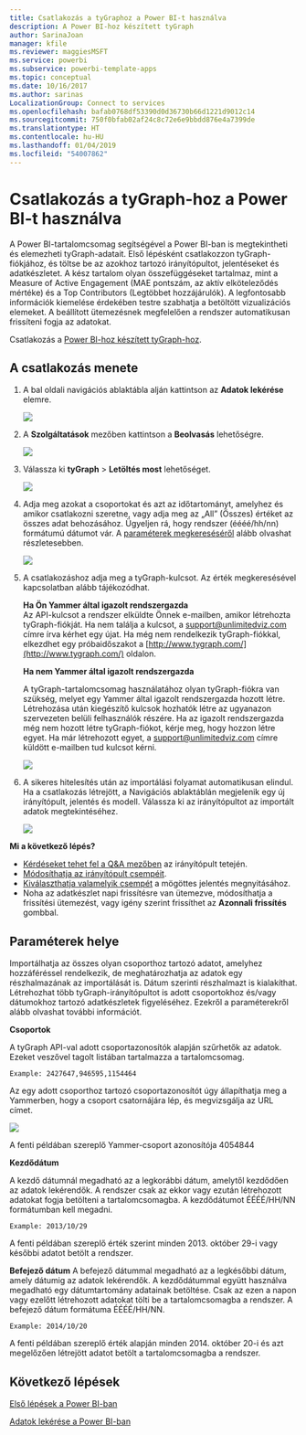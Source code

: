 ```yaml
---
title: Csatlakozás a tyGraphoz a Power BI-t használva
description: A Power BI-hoz készített tyGraph
author: SarinaJoan
manager: kfile
ms.reviewer: maggiesMSFT
ms.service: powerbi
ms.subservice: powerbi-template-apps
ms.topic: conceptual
ms.date: 10/16/2017
ms.author: sarinas
LocalizationGroup: Connect to services
ms.openlocfilehash: bafab0768df53390d0d36730b66d1221d9012c14
ms.sourcegitcommit: 750f0bfab02af24c8c72e6e9bbdd876e4a7399de
ms.translationtype: HT
ms.contentlocale: hu-HU
ms.lasthandoff: 01/04/2019
ms.locfileid: "54007862"
---
```

# <a name="connect-to-tygraph--with-power-bi"></a>Csatlakozás a tyGraph-hoz a Power BI-t használva
A Power BI-tartalomcsomag segítségével a Power BI-ban is megtekintheti és elemezheti tyGraph-adatait. Első lépésként csatlakozzon tyGraph-fiókjához, és töltse be az azokhoz tartozó irányítópultot, jelentéseket és adatkészletet. A kész tartalom olyan összefüggéseket tartalmaz, mint a Measure of Active Engagement (MAE pontszám, az aktív elköteleződés mértéke) és a Top Contributors (Legtöbbet hozzájárulók). A legfontosabb információk kiemelése érdekében testre szabhatja a betöltött vizualizációs elemeket.  A beállított ütemezésnek megfelelően a rendszer automatikusan frissíteni fogja az adatokat.

Csatlakozás a [Power BI-hoz készített tyGraph-hoz](https://app.powerbi.com/getdata/services/tygraph).

## <a name="how-to-connect"></a>A csatlakozás menete
1. A bal oldali navigációs ablaktábla alján kattintson az **Adatok lekérése** elemre.
   
   ![](media/service-connect-to-tygraph/getdata.png)
2. A **Szolgáltatások** mezőben kattintson a **Beolvasás** lehetőségre.
   
   ![](media/service-connect-to-tygraph/services.png)
3. Válassza ki **tyGraph** \> **Letöltés most** lehetőséget.
   
   ![](media/service-connect-to-tygraph/tygraph.png)
4. Adja meg azokat a csoportokat és azt az időtartományt, amelyhez és amikor csatlakozni szeretne, vagy adja meg az „All” (Összes) értéket az összes adat behozásához. Ügyeljen rá, hogy rendszer (éééé/hh/nn) formátumú dátumot vár. A [paraméterek megkereséséről](#FindingParams) alább olvashat részletesebben.
   
   ![](media/service-connect-to-tygraph/parameters.png)
5. A csatlakozáshoz adja meg a tyGraph-kulcsot. Az érték megkeresésével kapcsolatban alább tájékozódhat.
   
    **Ha Ön Yammer által igazolt rendszergazda**  
    Az API-kulcsot a rendszer elküldte Önnek e-mailben, amikor létrehozta tyGraph-fiókját. Ha nem találja a kulcsot, a support@unlimitedviz.com címre írva kérhet egy újat. Ha még nem rendelkezik tyGraph-fiókkal, elkezdhet egy próbaidőszakot a [http://www.tygraph.com/](http://www.tygraph.com/) oldalon. 
   
    **Ha nem Yammer által igazolt rendszergazda**
   
    A tyGraph-tartalomcsomag használatához olyan tyGraph-fiókra van szükség, melyet egy Yammer által igazolt rendszergazda hozott létre. Létrehozása után kiegészítő kulcsok hozhatók létre az ugyanazon szervezeten belüli felhasználók részére. Ha az igazolt rendszergazda még nem hozott létre tyGraph-fiókot, kérje meg, hogy hozzon létre egyet. Ha már létrehozott egyet, a <support@unlimitedviz.com> címre küldött e-mailben tud kulcsot kérni.
   
    ![](media/service-connect-to-tygraph/creds.png)
6. A sikeres hitelesítés után az importálási folyamat automatikusan elindul. Ha a csatlakozás létrejött, a Navigációs ablaktáblán megjelenik egy új irányítópult, jelentés és modell. Válassza ki az irányítópultot az importált adatok megtekintéséhez.
   
    ![](media/service-connect-to-tygraph/dashboard.png)

**Mi a következő lépés?**

* [Kérdéseket tehet fel a Q&A mezőben](consumer/end-user-q-and-a.md) az irányítópult tetején.
* [Módosíthatja az irányítópult csempéit](service-dashboard-edit-tile.md).
* [Kiválaszthatja valamelyik csempét](consumer/end-user-tiles.md) a mögöttes jelentés megnyitásához.
* Noha az adatkészlet napi frissítésre van ütemezve, módosíthatja a frissítési ütemezést, vagy igény szerint frissíthet az **Azonnali frissítés** gombbal.

<a name="FindingParams"></a>

## <a name="finding-parameters"></a>Paraméterek helye
Importálhatja az összes olyan csoporthoz tartozó adatot, amelyhez hozzáféréssel rendelkezik, de meghatározhatja az adatok egy részhalmazának az importálását is. Dátum szerinti részhalmazt is kialakíthat. Létrehozhat több tyGraph-irányítópultot is adott csoportokhoz és/vagy dátumokhoz tartozó adatkészletek figyeléséhez. Ezekről a paraméterekről alább olvashat további információt.

**Csoportok**

A tyGraph API-val adott csoportazonosítók alapján szűrhetők az adatok. Ezeket veszővel tagolt listában tartalmazza a tartalomcsomag. 

    Example: 2427647,946595,1154464


Az egy adott csoporthoz tartozó csoportazonosítót úgy állapíthatja meg a Yammerben, hogy a csoport csatornájára lép, és megvizsgálja az URL címet.

![](media/service-connect-to-tygraph/yammer.png)

A fenti példában szereplő Yammer-csoport azonosítója 4054844

**Kezdődátum**

A kezdő dátumnál megadható az a legkorábbi dátum, amelytől kezdődően az adatok lekérendők. A rendszer csak az ekkor vagy ezután létrehozott adatokat fogja betölteni a tartalomcsomagba. A kezdődátumot ÉÉÉÉ/HH/NN formátumban kell megadni. 

    Example: 2013/10/29

A fenti példában szereplő érték szerint minden 2013. október 29-i vagy későbbi adatot betölt a rendszer. 

**Befejező dátum** A befejező dátummal megadható az a legkésőbbi dátum, amely dátumig az adatok lekérendők. A kezdődátummal együtt használva megadható egy dátumtartomány adatainak betöltése. Csak az ezen a napon vagy ezelőtt létrehozott adatokat tölti be a tartalomcsomagba a rendszer. A befejező dátum formátuma ÉÉÉÉ/HH/NN. 

    Example: 2014/10/20

A fenti példában szereplő érték alapján minden 2014. október 20-i és azt megelőzően létrejött adatot betölt a tartalomcsomagba a rendszer. 

## <a name="next-steps"></a>Következő lépések
[Első lépések a Power BI-ban](service-get-started.md)

[Adatok lekérése a Power BI-ban](service-get-data.md)

